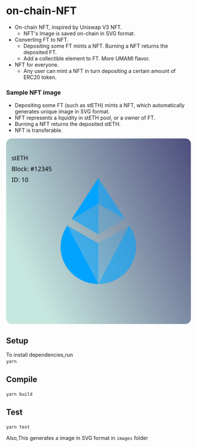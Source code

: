# on-chain-NFT

 - On-chain NFT, inspired by Uniswap V3 NFT.
   - NFT's Image is saved on-chain in SVG format.
 - Converting FT to NFT.
   - Depositing some FT mints a NFT. Burning a NFT returns the deposited FT.
   - Add a collectible element to FT. More UMAMI flavor.
 - NFT for everyone.
   -  Any user can mint a NFT in turn depositing a certain amount of ERC20 token.

### Sample NFT image
 - Depositing some FT (such as stETH) mints a NFT, which automatically generates unique image in SVG format.
 - NFT represents a liquidity in stETH pool, or a owner of FT.
 - Burning a NFT returns the deposited stETH.
 - NFT is transferable.

![Sample NFT image](images/sample-nft-image.svg)

## Setup
To install dependencies,run  
`yarn`

## Compile

`yarn build`

## Test

`yarn test`

Also,This generates a image in SVG format in `images` folder